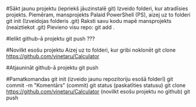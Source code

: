 #Sākt jaunu projektu
(iepriekš jāuzinstalē git)
Izveido folderi, kur atradīsies projekts. Piemēram, mansprojekts
Palaid PowerShell (PS), aizej uz to folderi
git init
(Izveidojas folderis .git)
Raksti savu kodu mapē mansprojekts (neaiztiekot .git)
Pievieno visu repo: git add .


#Ielikt github-ā projektu
git push ???

#Novilkt esošu projektu
Aizej uz to folderi, kur gribi noklonēt
git clone https://github.com/vinetaru/Calculator

#Atjaunināt github-ā projektu
git push 

#Pamatkomandas
git init (izveido jaunu repozitoriju esošā folderī)
git commit -m "Komentārs" (commit)
git status (paskatīties statusu)
git clone https://github.com/vinetaru/Calculator (novilkt esošu projektu no github)
git push 


